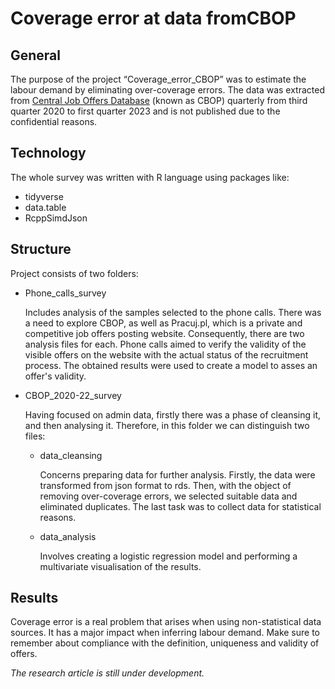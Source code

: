 
# Coverage error at data fromCBOP

  

## General

The purpose of the project “Coverage_error_CBOP” was to estimate the labour demand by eliminating over-coverage errors. The data was extracted from [Central Job Offers Database](https://oferty.praca.gov.pl) (known as CBOP) quarterly from third quarter 2020 to first quarter 2023 and is not published due to the confidential reasons.

## Technology

The whole survey was written with R language using packages like:

- tidyverse
- data.table
- RcppSimdJson

## Structure

Project consists of two folders:

- Phone_calls_survey
		
	Includes analysis of the samples selected to the phone calls. There was a need to explore CBOP, as well as Pracuj.pl, which is a private and competitive job offers posting website. Consequently, there are two analysis files for each. Phone calls aimed to verify the validity of the visible offers on the website with the actual status of the recruitment process. The obtained results were used to create a model to asses an offer's validity.

- CBOP_2020-22_survey  

	Having focused on admin data, firstly there was a phase of cleansing it, and then analysing it. Therefore, in this folder we can distinguish two files:

	- data_cleansing
		
		Concerns preparing data for further analysis. Firstly, the data were transformed from json format to rds. Then, with the object of removing over-coverage errors, we selected suitable data and eliminated duplicates. The last task was to collect data for statistical reasons.

	- data_analysis

		Involves creating a logistic regression model and performing a multivariate visualisation of the results.

## Results

Coverage error is a real problem that arises when using non-statistical data sources. It has a major impact when inferring labour demand. Make sure to remember about compliance with the definition, uniqueness and validity of offers.

*The research article is still under development.*